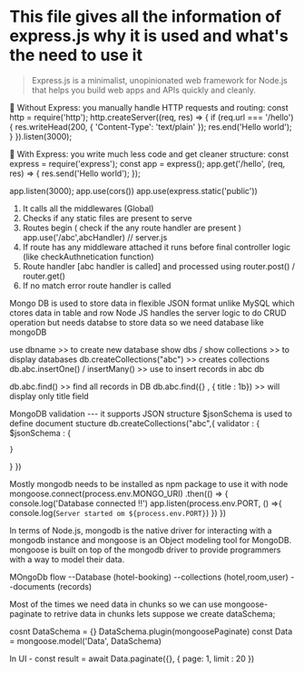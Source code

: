 # This file gives all the information of express.js why it is used and what's the need to use it


<!-- Express JS -->
>Express.js is a minimalist, unopinionated web framework for Node.js that helps you build web apps and APIs quickly and cleanly.

🔧 Without Express: you manually handle HTTP requests and routing:
const http = require('http');
http.createServer((req, res) => {
  if (req.url === '/hello') {
    res.writeHead(200, { 'Content-Type': 'text/plain' });
    res.end('Hello world');
  }
}).listen(3000);

🚀 With Express: you write much less code and get cleaner structure:
const express = require('express');
const app = express();
app.get('/hello', (req, res) => {
  res.send('Hello world');
});

app.listen(3000); <!-- Creates express server -->
app.use(cors()) <!-- express middlewares which runs before route handler -->
app.use(express.static('public')) <!-- serving static files / like svg images , fonts, logos -->

<!-- Flow that express follows -->
1) It calls all the middlewares (Global)
2) Checks if any static files are present to serve
3) Routes begin ( check if the any route handler are present )
app.use('/abc',abcHandler) // server.js
4) If route has any middleware attached it runs before final controller logic (like checkAuthnetication function)
5) Route handler [abc handler is called] and processed using router.post() / router.get()
6) If no match error route handler is called 


<!-- Mongo DB -->
Mongo DB is used to store data in flexible JSON format unlike MySQL which ctores data in table and row
Node JS handles the server logic to do CRUD operation but needs databse to store data so we need database like mongoDB

use dbname >> to create new database
show dbs / show collections >> to display databases
db.createCollections("abc") >> creates collections
db.abc.insertOne() / insertMany() >> use to insert records in abc db

db.abc.find() >> find all records in DB
db.abc.find({} , { title : 1b}) >> will display only title field

MongoDB validation --- 
it supports JSON structure $jsonSchema is used to define document stucture
db.createCollections("abc",{
  validator : {
    $jsonSchema : {

    }
  }
})

Mostly mongodb needs to be installed as npm package to use it with node
mongoose.connect(process.env.MONGO_URI)
    .then(() => {
        console.log('Database connected !!')
        app.listen(process.env.PORT, () =>{
            console.log(`Server started om ${process.env.PORT}`)
        })
    })

In terms of Node.js, mongodb is the native driver for interacting with a mongodb instance and mongoose is an Object modeling tool for MongoDB.
mongoose is built on top of the mongodb driver to provide programmers with a way to model their data.

MOngoDb flow 
--Database (hotel-booking)
  --collections (hotel,room,user)
    --documents (records)

Most of the times we need data in chunks so we can use mongoose-paginate to retrive data in chunks
lets suppose we create dataSchema;

cosnt DataSchema = {}
DataSchema.plugin(mongoosePaginate)
const Data = mongoose.model('Data', DataSchema)

In UI -
const result = await Data.paginate({}, { page: 1, limit : 20 })